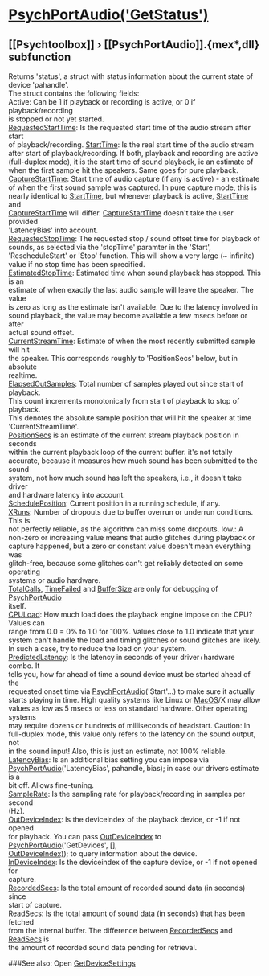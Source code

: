 # [PsychPortAudio('GetStatus')](PsychPortAudio-GetStatus) 
## [[Psychtoolbox]] &#8250; [[PsychPortAudio]].{mex*,dll} subfunction


Returns 'status', a struct with status information about the current state of  
device 'pahandle'.  
The struct contains the following fields:  
Active: Can be 1 if playback or recording is active, or 0 if playback/recording  
is stopped or not yet started.  
[RequestedStartTime](RequestedStartTime): Is the requested start time of the audio stream after start  
of playback/recording. [StartTime](StartTime): Is the real start time of the audio stream  
after start of playback/recording. If both, playback and recording are active  
(full-duplex mode), it is the start time of sound playback, ie an estimate of  
when the first sample hit the speakers. Same goes for pure playback.   
[CaptureStartTime](CaptureStartTime): Start time of audio capture (if any is active) - an estimate  
of when the first sound sample was captured. In pure capture mode, this is  
nearly identical to [StartTime](StartTime), but whenever playback is active, [StartTime](StartTime) and  
[CaptureStartTime](CaptureStartTime) will differ. [CaptureStartTime](CaptureStartTime) doesn't take the user provided  
'LatencyBias' into account.  
[RequestedStopTime](RequestedStopTime): The requested stop / sound offset time for playback of  
sounds, as selected via the 'stopTime' paramter in the 'Start',  
'RescheduleStart' or 'Stop' function. This will show a very large (~ infinite)  
value if no stop time has been sprecified.  
[EstimatedStopTime](EstimatedStopTime): Estimated time when sound playback has stopped. This is an  
estimate of when exactly the last audio sample will leave the speaker. The value  
is zero as long as the estimate isn't available. Due to the latency involved in  
sound playback, the value may become available a few msecs before or after  
actual sound offset.  
[CurrentStreamTime](CurrentStreamTime): Estimate of when the most recently submitted sample will hit  
the speaker. This corresponds roughly to 'PositionSecs' below, but in absolute  
realtime.  
[ElapsedOutSamples](ElapsedOutSamples): Total number of samples played out since start of playback.  
This count increments monotonically from start of playback to stop of playback.  
This denotes the absolute sample position that will hit the speaker at time  
'CurrentStreamTime'.   
[PositionSecs](PositionSecs) is an estimate of the current stream playback position in seconds  
within the current playback loop of the current buffer. it's not totally  
accurate, because it measures how much sound has been submitted to the sound  
system, not how much sound has left the speakers, i.e., it doesn't take driver  
and hardware latency into account.  
[SchedulePosition](SchedulePosition): Current position in a running schedule, if any.  
[XRuns](XRuns): Number of dropouts due to buffer overrun or underrun conditions. This is  
not perfectly reliable, as the algorithm can miss some dropouts. Iow.: A  
non-zero or increasing value means that audio glitches during playback or  
capture happened, but a zero or constant value doesn't mean everything was  
glitch-free, because some glitches can't get reliably detected on some operating  
systems or audio hardware.  
[TotalCalls](TotalCalls), [TimeFailed](TimeFailed) and [BufferSize](BufferSize) are only for debugging of [PsychPortAudio](PsychPortAudio)  
itself.  
[CPULoad](CPULoad): How much load does the playback engine impose on the CPU? Values can  
range from 0.0 = 0% to 1.0 for 100%. Values close to 1.0 indicate that your  
system can't handle the load and timing glitches or sound glitches are likely.  
In such a case, try to reduce the load on your system.  
[PredictedLatency](PredictedLatency): Is the latency in seconds of your driver+hardware combo. It  
tells you, how far ahead of time a sound device must be started ahead of the  
requested onset time via [PsychPortAudio](PsychPortAudio)('Start'...) to make sure it actually  
starts playing in time. High quality systems like Linux or [MacOS](MacOS)/X may allow  
values as low as 5 msecs or less on standard hardware. Other operating systems  
may require dozens or hundreds of milliseconds of headstart. Caution: In  
full-duplex mode, this value only refers to the latency on the sound output, not  
in the sound input! Also, this is just an estimate, not 100% reliable.  
[LatencyBias](LatencyBias): Is an additional bias setting you can impose via  
[PsychPortAudio](PsychPortAudio)('LatencyBias', pahandle, bias); in case our drivers estimate is a  
bit off. Allows fine-tuning.  
[SampleRate](SampleRate): Is the sampling rate for playback/recording in samples per second  
(Hz).  
[OutDeviceIndex](OutDeviceIndex): Is the deviceindex of the playback device, or -1 if not opened  
for playback. You can pass [OutDeviceIndex](OutDeviceIndex) to [PsychPortAudio](PsychPortAudio)('GetDevices', [],  
[OutDeviceIndex)](OutDeviceIndex)); to query information about the device.  
[InDeviceIndex](InDeviceIndex): Is the deviceindex of the capture device, or -1 if not opened for  
capture.  
[RecordedSecs](RecordedSecs): Is the total amount of recorded sound data (in seconds) since  
start of capture.  
[ReadSecs](ReadSecs): Is the total amount of sound data (in seconds) that has been fetched  
from the internal buffer. The difference between [RecordedSecs](RecordedSecs) and [ReadSecs](ReadSecs) is  
the amount of recorded sound data pending for retrieval.   


###See also:
Open [GetDeviceSettings](PsychPortAudio-GetDeviceSettings) 
